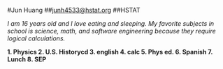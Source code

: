 #Jun Huang
##junh4533@hstat.org
##HSTAT

_I am 16 years old and I love eating and sleeping. My favorite subjects in school is science, math, and software engineering because they require logical calculations._

**1. Physics
2. U.S. Historycd
3. english
4. calc
5. Phys ed.
6. Spanish
7. Lunch
8. SEP**